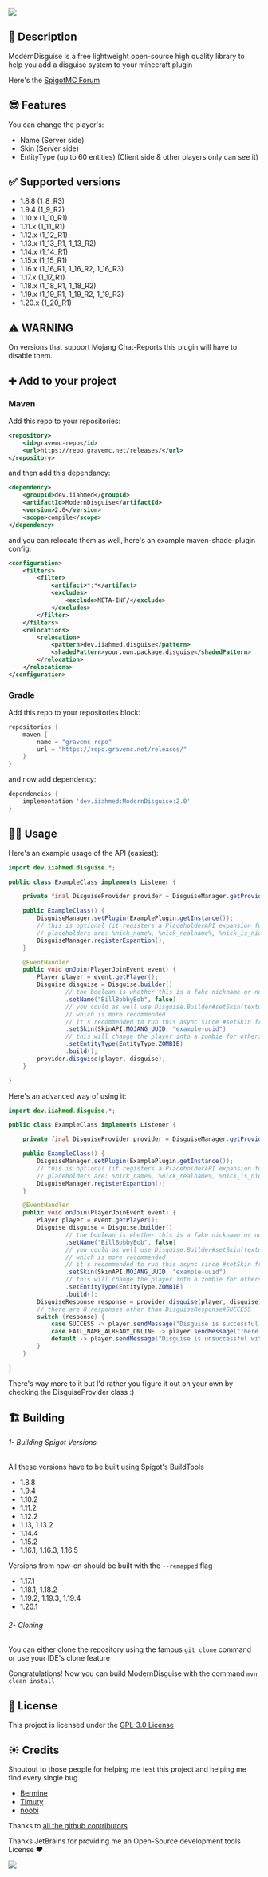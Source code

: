 ![](assets/ModernDisguise.png)

## 💬 Description
ModernDisguise is a free lightweight open-source high quality library to help you add a disguise system to your
minecraft plugin

Here's the [SpigotMC Forum](https://www.spigotmc.org/threads/moderndisguise-a-lightweight-free-open-source-disguise-library.582167/)

## 😎 Features
You can change the player's:
- Name (Server side)
- Skin (Server side)
- EntityType (up to 60 entities) (Client side & other players only can see it)

## ✅ Supported versions
- 1.8.8 (1_8_R3)
- 1.9.4 (1_9_R2)
- 1.10.x (1_10_R1)
- 1.11.x (1_11_R1)
- 1.12.x (1_12_R1)
- 1.13.x (1_13_R1, 1_13_R2)
- 1.14.x (1_14_R1)
- 1.15.x (1_15_R1)
- 1.16.x (1_16_R1, 1_16_R2, 1_16_R3)
- 1.17.x (1_17_R1)
- 1.18.x (1_18_R1, 1_18_R2)
- 1.19.x (1_19_R1, 1_19_R2, 1_19_R3)
- 1.20.x (1_20_R1)

## ⚠️ WARNING
On versions that support Mojang Chat-Reports this plugin will have to disable them.


## ➕ Add to your project
### Maven
Add this repo to your repositories:

```xml
<repository>
    <id>gravemc-repo</id>
    <url>https://repo.gravemc.net/releases/</url>
</repository>
```

and then add this dependancy:
```xml
<dependency>
    <groupId>dev.iiahmed</groupId>
    <artifactId>ModernDisguise</artifactId>
    <version>2.0</version>
    <scope>compile</scope>
</dependency>
```
and you can relocate them as well, here's an example maven-shade-plugin config:
```xml
<configuration>
    <filters>
        <filter>
            <artifact>*:*</artifact>
            <excludes>
                <exclude>META-INF/</exclude>
            </excludes>
        </filter>
    </filters>
    <relocations>
        <relocation>
            <pattern>dev.iiahmed.disguise</pattern>
            <shadedPattern>your.own.package.disguise</shadedPattern>
        </relocation>
    </relocations>
</configuration>
```
### Gradle
Add this repo to your repositories block:
```groovy
repositories {
    maven {
        name = "gravemc-repo"
        url = "https://repo.gravemc.net/releases/"
    }
}
```

and now add dependency:
```groovy
dependencies {
    implementation 'dev.iiahmed:ModernDisguise:2.0'
}
```

## 🧑‍💻 Usage
Here's an example usage of the API (easiest):

```java
import dev.iiahmed.disguise.*;

public class ExampleClass implements Listener {

    private final DisguiseProvider provider = DisguiseManager.getProvider();

    public ExampleClass() {
        DisguiseManager.setPlugin(ExamplePlugin.getInstance());
        // this is optional (it registers a PlaceholderAPI expansion for you)
        // placeholders are: %nick_name%, %nick_realname%, %nick_is_nicked% (%nick_is_disguised%)
        DisguiseManager.registerExpantion();
    }

    @EventHandler
    public void onJoin(PlayerJoinEvent event) {
        Player player = event.getPlayer();
        Disguise disguise = Disguise.builder()
                // the boolean is whether this is a fake nickname or not
                .setName("BillBobbyBob", false)
                // you could as well use Disguise.Builder#setSkin(textures, signature)
                // which is more recommended
                // it's recommended to run this async since #setSkin from an online API will block the mainthread
                .setSkin(SkinAPI.MOJANG_UUID, "example-uuid")
                // this will change the player into a zombie for others only
                .setEntityType(EntityType.ZOMBIE)
                .build();
        provider.disguise(player, disguise);
    }

}
```

Here's an advanced way of using it:
```java
import dev.iiahmed.disguise.*;

public class ExampleClass implements Listener {

    private final DisguiseProvider provider = DisguiseManager.getProvider();

    public ExampleClass() {
        DisguiseManager.setPlugin(ExamplePlugin.getInstance());
        // this is optional (it registers a PlaceholderAPI expansion for you)
        // placeholders are: %nick_name%, %nick_realname%, %nick_is_nicked% (%nick_is_disguised%)
        DisguiseManager.registerExpantion();
    }

    @EventHandler
    public void onJoin(PlayerJoinEvent event) {
        Player player = event.getPlayer();
        Disguise disguise = Disguise.builder()
                // the boolean is whether this is a fake nickname or not
                .setName("BillBobbyBob", false)
                // you could as well use Disguise.Builder#setSkin(textures, signature)
                // which is more recommended
                // it's recommended to run this async since #setSkin from API could block the mainthread
                .setSkin(SkinAPI.MOJANG_UUID, "example-uuid")
                // this will change the player into a zombie for others only
                .setEntityType(EntityType.ZOMBIE)
                .build();
        DisguiseResponse response = provider.disguise(player, disguise);
        // there are 8 responses other than DisguiseResponse#SUCCESS
        switch (response) {
            case SUCCESS -> player.sendMessage("Disguise is successful.");
            case FAIL_NAME_ALREADY_ONLINE -> player.sendMessage("There's already an online player with that name.");
            default -> player.sendMessage("Disguise is unsuccessful with the reason " + response.toString());
        }
    }

}
```

There's way more to it but I'd rather you figure it out on your own by checking the DisguiseProvider class :)

## 🏗️ Building
###### 1- Building Spigot Versions
All these versions have to be built using Spigot's BuildTools
- 1.8.8
- 1.9.4
- 1.10.2
- 1.11.2
- 1.12.2
- 1.13, 1.13.2
- 1.14.4
- 1.15.2
- 1.16.1, 1.16.3, 1.16.5

Versions from now-on should be built with the ```--remapped``` flag
- 1.17.1
- 1.18.1, 1.18.2
- 1.19.2, 1.19.3, 1.19.4
- 1.20.1

###### 2- Cloning
You can either clone the repository using the famous ```git clone``` command or use your IDE's clone feature

Congratulations! Now you can build ModernDisguise with the command ```mvn clean install```
## 🪪 License
This project is licensed under the [GPL-3.0 License](LICENSE.md)
## ☀️ Credits
Shoutout to those people for helping me test this project and helping me find every single bug

- [Bermine](https://github.com/Bermiin)
- [Timury](https://github.com/MrKotex)
- [noobi](https://github.com/c0dingnoobi)

Thanks to [all the github contributors](https://github.com/iiAhmedYT/ModernDisguise/graphs/contributors)

Thanks JetBrains for providing me an Open-Source development tools License ❤️

![](assets/JetBrains.png)
